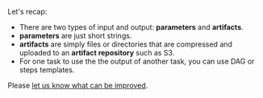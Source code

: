 Let's recap:

* There are two types of input and output: **parameters** and **artifacts**.
* **parameters** are just short strings. 
* **artifacts** are simply files or directories that are compressed and uploaded to an **artifact repository** such as
  S3. 
* For one task to use the the output of another task, you can use DAG or steps templates.

Please [let us know what can be improved](https://github.com/argoproj-labs/katacoda-scenarios).